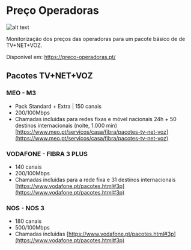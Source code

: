 # Preço Operadoras

![alt text](https://preco-operadoras.pt/images/logo_md.png "Preço Operadoras")

Monitorização dos preços das operadoras para um pacote básico de de TV+NET+VOZ.

Disponível em: https://preco-operadoras.pt/


## Pacotes TV+NET+VOZ

### MEO - M3
* Pack Standard + Extra | 150 canais
* 200/100Mbps
* Chamadas incluidas para redes fixas e móvel nacionais 24h + 50 destinos internacionais (noite, 1.000 min)
[https://www.meo.pt/servicos/casa/fibra/pacotes-tv-net-voz](https://www.meo.pt/servicos/casa/fibra/pacotes-tv-net-voz)

### VODAFONE - FIBRA 3 PLUS
* 140 canais
* 200/100Mbps
* Chamadas incluidas para a rede fixa e 31 destinos internacionais
[https://www.vodafone.pt/pacotes.html#3p](https://www.vodafone.pt/pacotes.html#3p)

### NOS - NOS 3
* 180 canais
* 500/100Mbps
* Chamadas incluidas
[https://www.vodafone.pt/pacotes.html#3p](https://www.vodafone.pt/pacotes.html#3p)

